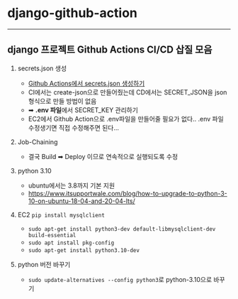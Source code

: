 # django-github-action
---
## django 프로젝트 Github Actions CI/CD 삽질 모음

1. secrets.json 생성
   - [Github Actions에서 secrets.json 생성하기](https://velog.io/@hnnynh/Github-Actions%EC%97%90%EC%84%9C-secrets.json-%EC%83%9D%EC%84%B1%ED%95%98%EA%B8%B0)
   - CI에서는 create-json으로 만들어줬는데 CD에서는 SECRET_JSON을 json 형식으로 만들 방법이 없음
   - ➡ **.env 파일**에서 SECRET_KEY 관리하기
   - EC2에서 Github Action으로 .env파일을 만들어줄 필요가 없다.. .env 파일 수정생기면 직접 수정해주면 된다...
  
2. Job-Chaining
   - 결국 Build ➡ Deploy 이므로 연속적으로 실행되도록 수정

3. python 3.10
   - ubuntu에서는 3.8까지 기본 지원
   - https://www.itsupportwale.com/blog/how-to-upgrade-to-python-3-10-on-ubuntu-18-04-and-20-04-lts/

4. EC2 ```pip install mysqlclient```
   - ```sudo apt-get install python3-dev default-libmysqlclient-dev build-essential```
   - ```sudo apt install pkg-config```
   - ```sudo apt-get install python3.10-dev```

5. python 버전 바꾸기
   - ```sudo update-alternatives --config python3```로 python-3.10으로 바꾸기

